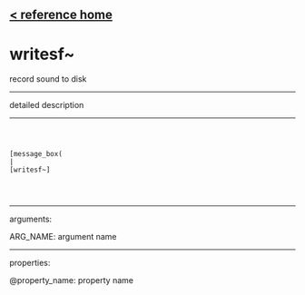 [< reference home](ceammc_lib.html)
---

# writesf~


record sound to disk

---

detailed description
<br>


---


```



[message_box(                                 
|
[writesf~]


            
```

---
arguments:

ARG_NAME: argument name<br>

---
properties:

@property_name: property name<br>

